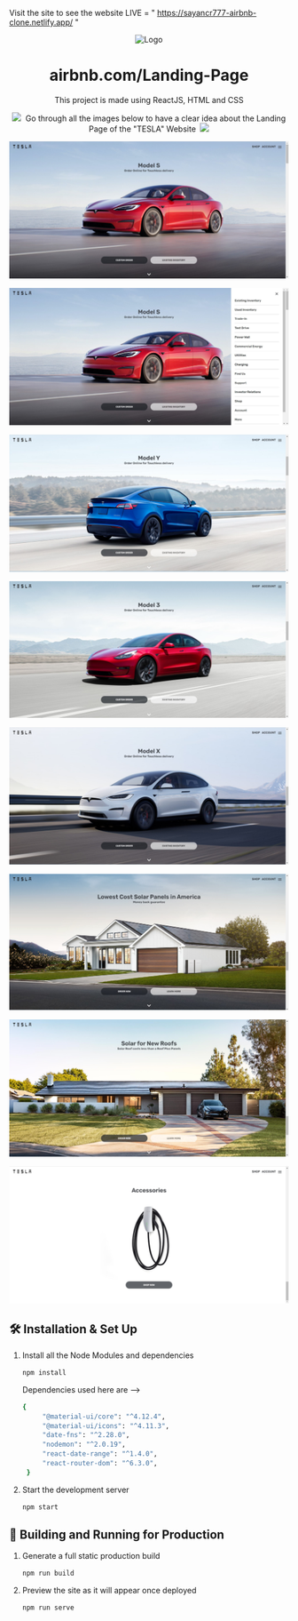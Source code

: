 Visit the site to see the website LIVE = " https://sayancr777-airbnb-clone.netlify.app/ "

<div align="center">
  <img alt="Logo" src="https://images.squarespace-cdn.com/content/58028c1e29687f239061ebb1/1496373166155-W7AUVUQBPJSZ1UFCB4OQ/airbnb_logo.png?content-type=image%2Fpng" width="150" />
</div>

<h1 align="center">
  airbnb.com/Landing-Page
</h1>
<p align="center">
  This project is made using ReactJS, HTML and CSS
</p>
<p align="center">
  <img src="https://media0.giphy.com/media/Yx17W03kc8QSsbLBcb/giphy.gif?cid=ecf05e47w5pl0zoowssommrnea77o2x0utbsogisnmu2bfrr&rid=giphy.gif&ct=s" width="45">&nbsp;
  Go through all the images below to have a clear idea about the Landing Page of the "TESLA" Website
&nbsp;<img src="https://media0.giphy.com/media/Yx17W03kc8QSsbLBcb/giphy.gif?cid=ecf05e47w5pl0zoowssommrnea77o2x0utbsogisnmu2bfrr&rid=giphy.gif&ct=s" width="45">
</p>



![image1](https://raw.githubusercontent.com/Sayan-Maity/Tesla-Clone/main/src/readmeImages/image1.jpg) 

![image8](https://raw.githubusercontent.com/Sayan-Maity/Tesla-Clone/main/src/readmeImages/image8.jpg) 

![image2](https://raw.githubusercontent.com/Sayan-Maity/Tesla-Clone/main/src/readmeImages/image2.jpg) 

![image3](https://raw.githubusercontent.com/Sayan-Maity/Tesla-Clone/main/src/readmeImages/image3.jpg) 

![image4](https://raw.githubusercontent.com/Sayan-Maity/Tesla-Clone/main/src/readmeImages/image4.jpg) 

![image5](https://raw.githubusercontent.com/Sayan-Maity/Tesla-Clone/main/src/readmeImages/image5.jpg) 

![image6](https://raw.githubusercontent.com/Sayan-Maity/Tesla-Clone/main/src/readmeImages/image6.jpg) 

![image7](https://raw.githubusercontent.com/Sayan-Maity/Tesla-Clone/main/src/readmeImages/image7.jpg) 




## 🛠 Installation & Set Up

1. Install all the Node Modules and dependencies

   ```sh
   npm install 
   ```
   Dependencies used here are -->
   ```sh
   { 
        "@material-ui/core": "^4.12.4",
        "@material-ui/icons": "^4.11.3",
        "date-fns": "^2.28.0",
        "nodemon": "^2.0.19",
        "react-date-range": "^1.4.0",
        "react-router-dom": "^6.3.0",
    }
   ```

4. Start the development server

   ```sh
   npm start
   ```

## 🚀 Building and Running for Production

1. Generate a full static production build

   ```sh
   npm run build
   ```

1. Preview the site as it will appear once deployed

   ```sh
   npm run serve
   ```
